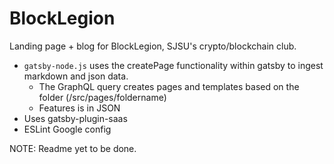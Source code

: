 # BlockLegion

Landing page + blog for BlockLegion, SJSU's crypto/blockchain club.

- `gatsby-node.js` uses the createPage functionality within gatsby to ingest markdown and json data.
  - The GraphQL query creates pages and templates based on the folder (/src/pages/foldername)
  - Features is in JSON
- Uses gatsby-plugin-saas
- ESLint Google config

NOTE: Readme yet to be done.
